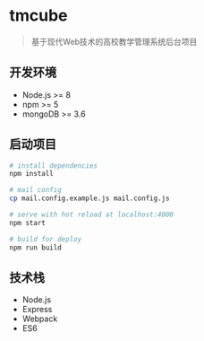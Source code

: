 # tmcube

> 基于现代Web技术的高校教学管理系统后台项目

## 开发环境

- Node.js >= 8
- npm >= 5
- mongoDB >= 3.6

## 启动项目

``` bash
# install dependencies
npm install

# mail config
cp mail.config.example.js mail.config.js

# serve with hot reload at localhost:4000
npm start

# build for deploy
npm run build
```
## 技术栈
- Node.js
- Express
- Webpack
- ES6
